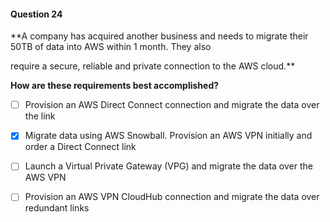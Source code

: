 #### Question  24


**A company has acquired another business and needs to migrate their 50TB of data into AWS within 1 month. They also

require a secure, reliable and private connection to the AWS cloud.**


**How are these requirements best accomplished?**


- [ ] Provision an AWS Direct Connect connection and migrate the data over the link


- [x] Migrate data using AWS Snowball. Provision an AWS VPN initially and order a Direct Connect link


- [ ] Launch a Virtual Private Gateway (VPG) and migrate the data over the AWS VPN


- [ ] Provision an AWS VPN CloudHub connection and migrate the data over redundant links

